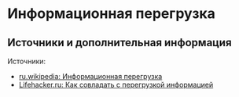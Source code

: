 # Информационная перегрузка

## Источники и дополнительная информация

Источники:

- [ru.wikipedia: Информационная перегрузка](https://ru.wikipedia.org/wiki/Информационная_перегрузка)
- [Lifehacker.ru: Как совладать с перегрузкой информацией](https://lifehacker.ru/2014/08/14/peregruzka-informaciej/)
